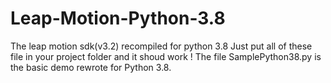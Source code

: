 # Leap-Motion-Python-3.8
The leap motion sdk(v3.2) recompiled for python 3.8
Just put all of these file in your project folder and it shoud work !
The file SamplePython38.py is the basic demo rewrote for Python 3.8.
